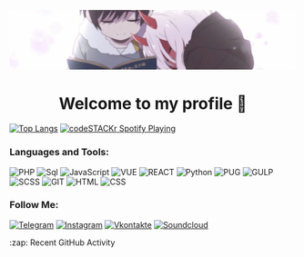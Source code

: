 [![Header](https://github.com/kah3vich/kah3vich/blob/main/assets/visuals-000825219022-zIEeS9-t1240x260.jpg)](https://github.com/kah3vich)

<h1 align="center">Welcome to my profile 👋</h1> 

 

[![Top Langs](https://github-readme-stats.vercel.app/api/top-langs/?username=kah3vich&layout=compact)](https://github.com/kah3vich/github-readme-stats)
[<img src="https://now-playing-codestackr.vercel.app/api/spotify-playing" alt="codeSTACKr Spotify Playing" width="500"/>](https://soundcloud.com/kah3vich/sets/chaos)





### Languages and Tools:

![PHP](https://img.shields.io/badge/-PHP-090909?style=for-the-badge&logo=PHP&logoColor=8892BF)
![Sql](https://img.shields.io/badge/-Sql-090909?style=for-the-badge&logo=mysql&logoColor=00648B)
![JavaScript](https://img.shields.io/badge/-JavaScript-090909?style=for-the-badge&logo=JavaScript&logoColor=E9D54D)
![VUE](https://img.shields.io/badge/-vue-090909?style=for-the-badge&logo=vue.js&logoColor=00648B)
![REACT](https://img.shields.io/badge/-REACT-090909?style=for-the-badge&logo=REACT&logoColor=00648B)
![Python](https://img.shields.io/badge/-Python-090909?style=for-the-badge&logo=Python&logoColor=ff0)
![PUG](https://img.shields.io/badge/-PUG-090909?style=for-the-badge&logo=PUG)
![GULP](https://img.shields.io/badge/-GULP-090909?style=for-the-badge&logo=GULP)
![SCSS](https://img.shields.io/badge/-SCSS-090909?style=for-the-badge&logo=sass)
![GIT](https://img.shields.io/badge/-GIT-090909?style=for-the-badge&logo=GIT)
![HTML](https://img.shields.io/badge/-HTML-090909?style=for-the-badge&logo=HTML5)
![CSS](https://img.shields.io/badge/-CSS-090909?style=for-the-badge&logo=CSS3&logoColor=00bfff)

### Follow Me:

[![Telegram](https://img.shields.io/badge/-Telegram-090909?style=for-the-badge&logo=telegram&logoColor=27A0D9)](https://t.me/kah3vich)
[![Instagram](https://img.shields.io/badge/-Instagram-090909?style=for-the-badge&logo=instagram&logoColor=B4068E)](https://www.instagram.com/kah3vich_)
[![Vkontakte](https://img.shields.io/badge/-Vkontakte-090909?style=for-the-badge&logo=Vk&logoColor=4F7DB3)](https://vk.com/kah3vich)
[![Soundcloud](https://img.shields.io/badge/-Soundcloud-090909?style=for-the-badge&logo=Soundcloud&logoColor=f30)](https://soundcloud.com/kah3vich)




<summary>:zap: Recent GitHub Activity</summary>

<!--START_SECTION:activity-->

<!--END_SECTION:activity-->
